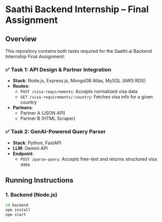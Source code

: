 # Saathi Backend Internship – Final Assignment

## Overview

This repository contains both tasks required for the Saathi.ai Backend Internship Final Assignment:

### ✅ Task 1: API Design & Partner Integration

- **Stack**: Node.js, Express.js, MongoDB Atlas, MySQL (AWS RDS)
- **Routes**:
  - `POST /visa-requirements`: Accepts normalized visa data
  - `GET /visa-requirements/:country`: Fetches visa info for a given country
- **Partners**:
  - Partner A (JSON API)
  - Partner B (HTML Scraper)

### ✅ Task 2: GenAI-Powered Query Parser

- **Stack**: Python, FastAPI
- **LLM**: Gemini API
- **Endpoint**: 
  - `POST /parse-query`: Accepts free-text and returns structured visa data

## Running Instructions

### 1. Backend (Node.js)

```bash
cd backend
npm install
npm start
